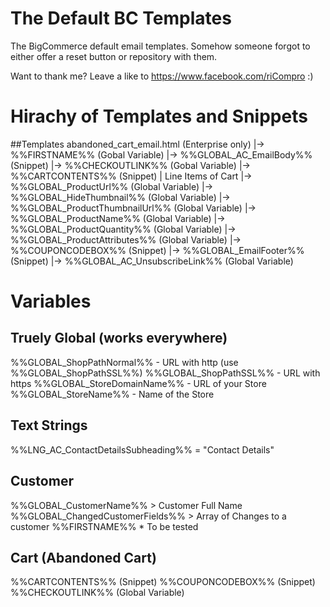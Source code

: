 # The Default BC Templates
The BigCommerce default email templates. Somehow someone forgot to either offer a reset button or repository with them.

Want to thank me? 
Leave a like to https://www.facebook.com/riCompro :)

# Hirachy of Templates and Snippets

##Templates
abandoned_cart_email.html (Enterprise only)
|-> %%FIRSTNAME%% (Gobal Variable)
|->	%%GLOBAL_AC_EmailBody%% (Snippet)
|-> %%CHECKOUTLINK%% (Gobal Variable)
	|-> %%CARTCONTENTS%% (Snippet)
		|	Line Items of Cart
		|-> %%GLOBAL_ProductUrl%% (Global Variable)
		|-> %%GLOBAL_HideThumbnail%% (Global Variable)
		|-> %%GLOBAL_ProductThumbnailUrl%% (Global Variable)
		|-> %%GLOBAL_ProductName%% (Global Variable)
		|-> %%GLOBAL_ProductQuantity%% (Global Variable)
		|->	%%GLOBAL_ProductAttributes%% (Global Variable)
	|-> %%COUPONCODEBOX%% (Snippet) 
|-> %%GLOBAL_EmailFooter%% (Snippet)
|-> %%GLOBAL_AC_UnsubscribeLink%% (Global Variable)

# Variables

## Truely Global (works everywhere)
%%GLOBAL_ShopPathNormal%% - URL with http (use %%GLOBAL_ShopPathSSL%%)
%%GLOBAL_ShopPathSSL%% - URL with https
%%GLOBAL_StoreDomainName%% - URL of your Store
%%GLOBAL_StoreName%% - Name of the Store

## Text Strings
%%LNG_AC_ContactDetailsSubheading%%	 = "Contact Details"

## Customer
%%GLOBAL_CustomerName%% > Customer Full Name
%%GLOBAL_ChangedCustomerFields%% > Array of Changes to a customer
%%FIRSTNAME%% * To be tested

## Cart (Abandoned Cart)
%%CARTCONTENTS%% (Snippet)
%%COUPONCODEBOX%% (Snippet)
%%CHECKOUTLINK%% (Global Variable)